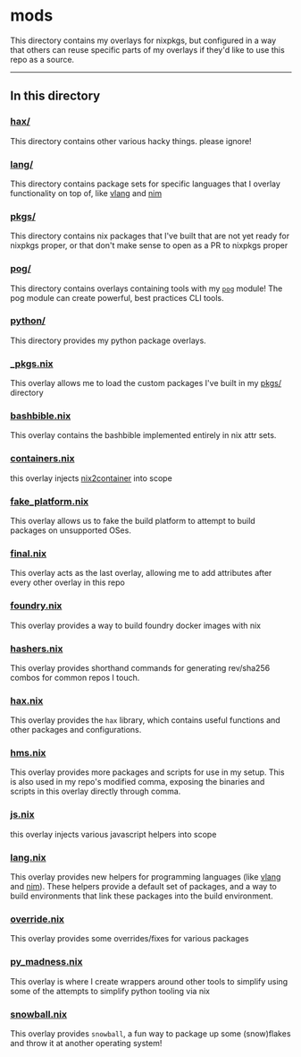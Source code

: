 # mods

This directory contains my overlays for nixpkgs, but configured in a way that others can reuse specific parts of my overlays if they'd like to use this repo as a source.

---

## In this directory

### [hax/](./hax/)

This directory contains other various hacky things. please ignore!

### [lang/](./lang/)

This directory contains package sets for specific languages that I overlay functionality on top of, like [vlang](https://vlang.io/) and [nim](https://nim-lang.org)

### [pkgs/](./pkgs/)

This directory contains nix packages that I've built that are not yet ready for nixpkgs proper, or that don't make sense to open as a PR to nixpkgs proper

### [pog/](./pog/)

This directory contains overlays containing tools with my [`pog`](./pog.nix) module! The pog module can create powerful, best practices CLI tools.

### [python/](./python/)

This directory provides my python package overlays.

### [\_pkgs.nix](./_pkgs.nix)

This overlay allows me to load the custom packages I've built in my [pkgs/](../pkgs/) directory

### [bashbible.nix](./bashbible.nix)

This overlay contains the bashbible implemented entirely in nix attr sets.

### [containers.nix](./containers.nix)

this overlay injects [nix2container](https://github.com/nlewo/nix2container) into scope

### [fake_platform.nix](./fake_platform.nix)

This overlay allows us to fake the build platform to attempt to build packages on unsupported OSes.

### [final.nix](./final.nix)

This overlay acts as the last overlay, allowing me to add attributes after every other overlay in this repo

### [foundry.nix](./foundry.nix)

This overlay provides a way to build foundry docker images with nix

### [hashers.nix](./hashers.nix)

This overlay provides shorthand commands for generating rev/sha256 combos for common repos I touch.

### [hax.nix](./hax.nix)

This overlay provides the `hax` library, which contains useful functions and other packages and configurations.

### [hms.nix](./hms.nix)

This overlay provides more packages and scripts for use in my setup. This is also used in my repo's modified comma, exposing the binaries and scripts in this overlay directly through comma.

### [js.nix](./js.nix)

this overlay injects various javascript helpers into scope

### [lang.nix](./lang.nix)

This overlay provides new helpers for programming languages (like [vlang](https://vlang.io/) and [nim](https://nim-lang.org)). These helpers provide a default set of packages, and a way to build environments that link these packages into the build environment.

### [override.nix](./override.nix)

This overlay provides some overrides/fixes for various packages

### [py_madness.nix](./py_madness.nix)

This overlay is where I create wrappers around other tools to simplify using some of the attempts to simplify python tooling via nix

### [snowball.nix](./snowball.nix)

This overlay provides `snowball`, a fun way to package up some (snow)flakes and throw it at another operating system!
